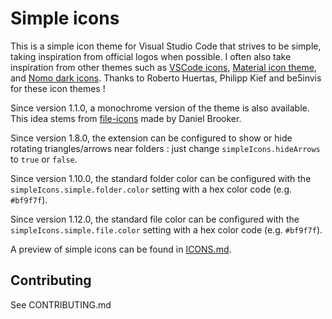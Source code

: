 # Simple icons

This is a simple icon theme for Visual Studio Code that strives to be simple, taking inspiration from official logos when possible.
I often also take inspiration from other themes such as [VSCode icons](https://github.com/robertohuertasm/vscode-icons), [Material icon theme](https://github.com/PKief/vscode-extension-material-icon-theme), and [Nomo dark icons](https://github.com/be5invis/vscode-iconset).
Thanks to Roberto Huertas, Philipp Kief and be5invis for these icon themes !

Since version 1.1.0, a monochrome version of the theme is also available. This idea stems from [file-icons](https://github.com/file-icons/vscode) made by Daniel Brooker.

Since version 1.8.0, the extension can be configured to show or hide rotating triangles/arrows near folders : just change `simpleIcons.hideArrows` to `true` or `false`.

Since version 1.10.0, the standard folder color can be configured with the `simpleIcons.simple.folder.color` setting with a hex color code (e.g. `#bf9f7f`).

Since version 1.12.0, the standard file color can be configured with the `simpleIcons.simple.file.color` setting with a hex color code (e.g. `#bf9f7f`).

A preview of simple icons can be found in [ICONS.md](ICONS.md).

## Contributing

See CONTRIBUTING.md